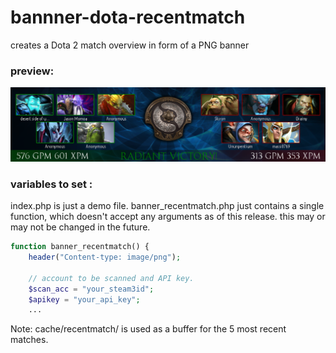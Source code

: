 # bannner-dota-recentmatch
creates a Dota 2 match overview in form of a PNG banner

### preview: 
![preview](cache/recentmatch/1735126170.png)

### variables to set :

index.php is just a demo file. banner_recentmatch.php just contains a single function, which doesn't accept any arguments as of this release. this may or may not be changed in the future.

```php
function banner_recentmatch() {
	header("Content-type: image/png");

	// account to be scanned and API key.
	$scan_acc = "your_steam3id";
	$apikey = "your_api_key";
	...
```

Note: cache/recentmatch/ is used as a buffer for the 5 most recent matches.
